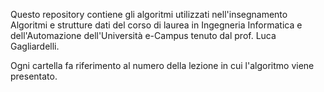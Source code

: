 Questo repository contiene gli algoritmi utilizzati nell'insegnamento Algoritmi e strutture dati del corso di laurea in Ingegneria Informatica e dell'Automazione dell'Università e-Campus tenuto dal prof. Luca Gagliardelli.

Ogni cartella fa riferimento al numero della lezione in cui l'algoritmo viene presentato.
